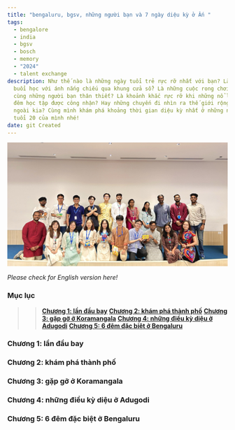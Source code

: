 ```yaml
---
title: "bengaluru, bgsv, những người bạn và 7 ngày diệu kỳ ở Ấn "
tags:
  - bengalore
  - india
  - bgsv
  - bosch
  - memory
  - "2024"
  - talent exchange
description: Như thế nào là những ngày tuổi trẻ rực rỡ nhất với bạn? Là những
  buổi học với ánh nắng chiếu qua khung cửa sổ? Là những cuộc rong chơi mùa hè
  cùng những người bạn thân thiết? Là khoảnh khắc rực rỡ khi những nổ lực ngày
  đêm học tập được công nhận? Hay những chuyến đi nhìn ra thế giới rộng lớn
  ngoài kia? Cùng mình khám phá khoảng thời gian diệu kỳ nhất ở những năm đầu
  tuổi 20 của mình nhé!
date: git Created
---
```

![culture exchange session](img_2369.jpg)

*Please check for English version here!*

### **Mục lục**

> > **[Chương 1: lần đầu bay](#h-chương-1-lần-đầu-bay)**
**[Chương 2: khám phá thành phố](#h-chương-2-khám-phá-thành-phố)**
**[Chương 3: gặp gỡ ở Koramangala](#h-chương-3-gặp-gỡ-ở-koramangala)**
**[Chương 4: những điều kỳ diệu ở Adugodi](#h-chương-4-những-điều-kỳ-diệu-ở-adugodi)**
**[Chương 5: 6 đêm đặc biệt ở Bengaluru](#h-chương-5-6-đêm-đặc-biệt-ở-bengaluru)**

### Chương 1: lần đầu bay

### Chương 2: khám phá thành phố

### Chương 3: gặp gỡ ở Koramangala

### Chương 4: những điều kỳ diệu ở Adugodi

### Chương 5: 6 đêm đặc biệt ở Bengaluru
